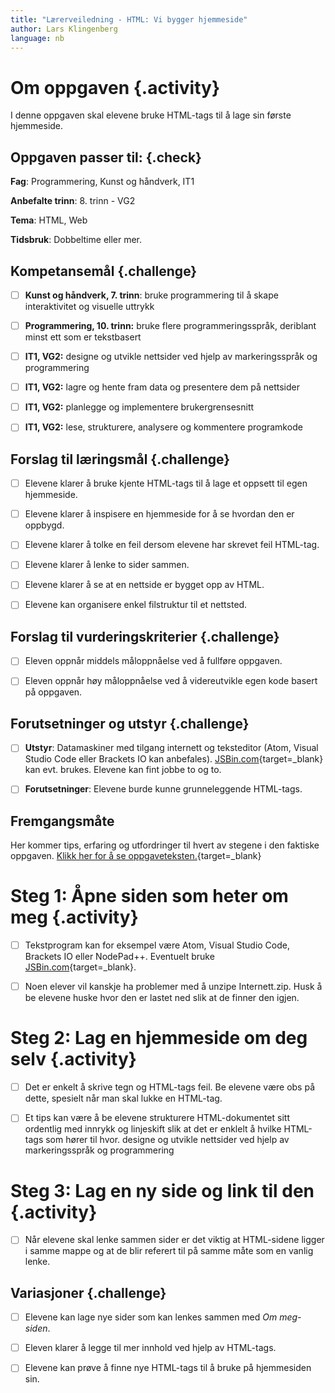 ```yaml
---
title: "Lærerveiledning - HTML: Vi bygger hjemmeside"
author: Lars Klingenberg
language: nb
---
```



# Om oppgaven {.activity}

I denne oppgaven skal elevene bruke HTML-tags til å lage sin første hjemmeside.

## Oppgaven passer til: {.check}

__Fag__: Programmering, Kunst og håndverk, IT1

__Anbefalte trinn__: 8. trinn - VG2

__Tema__: HTML, Web

__Tidsbruk__: Dobbeltime eller mer.

## Kompetansemål {.challenge}

- [ ] __Kunst og håndverk, 7. trinn__: bruke programmering til å skape interaktivitet og visuelle uttrykk

- [ ] __Programmering, 10. trinn:__ bruke flere programmeringsspråk, deriblant minst ett som er tekstbasert

- [ ] __IT1, VG2:__ designe og utvikle nettsider ved hjelp av markeringsspråk og programmering

- [ ] __IT1, VG2:__ lagre og hente fram data og presentere dem på nettsider

- [ ] __IT1, VG2:__ planlegge og implementere brukergrensesnitt

- [ ] __IT1, VG2:__ lese, strukturere, analysere og kommentere programkode

## Forslag til læringsmål {.challenge}

- [ ] Elevene klarer å bruke kjente HTML-tags til å lage et oppsett til egen
  hjemmeside.

- [ ] Elevene klarer å inspisere en hjemmeside for å se hvordan den er oppbygd.

- [ ] Elevene klarer å tolke en feil dersom elevene har skrevet feil HTML-tag.

- [ ] Elevene klarer å lenke to sider sammen.

- [ ] Elevene klarer å se at en nettside er bygget opp av HTML.

- [ ] Elevene kan organisere enkel filstruktur til et nettsted.

## Forslag til vurderingskriterier {.challenge}

- [ ] Eleven oppnår middels måloppnåelse ved å fullføre oppgaven.

- [ ] Eleven oppnår høy måloppnåelse ved å videreutvikle egen kode basert på
  oppgaven.

## Forutsetninger og utstyr {.challenge}

- [ ] __Utstyr__: Datamaskiner med tilgang internett og teksteditor (Atom,
  Visual Studio Code eller Brackets IO kan anbefales).
  [JSBin.com](http://jsbin.com){target=_blank} kan evt. brukes. Elevene kan fint
  jobbe to og to.

- [ ] __Forutsetninger__: Elevene burde kunne grunneleggende HTML-tags.

## Fremgangsmåte

Her kommer tips, erfaring og utfordringer til hvert av stegene i den faktiske
oppgaven. [Klikk her for å se
oppgaveteksten.](en_hjemmeside.html){target=_blank}


# Steg 1: Åpne siden som heter om meg {.activity}

- [ ] Tekstprogram kan for eksempel være Atom, Visual Studio Code, Brackets IO
  eller NodePad++. Eventuelt bruke [JSBin.com](http://jsbin.com){target=_blank}.

- [ ] Noen elever vil kanskje ha problemer med å unzipe Internett.zip. Husk å be
  elevene huske hvor den er lastet ned slik at de finner den igjen.


# Steg 2: Lag en hjemmeside om deg selv {.activity}

- [ ] Det er enkelt å skrive tegn og HTML-tags feil. Be elevene være obs på
  dette, spesielt når man skal lukke en HTML-tag.

- [ ] Et tips kan være å be elevene strukturere HTML-dokumentet sitt ordentlig
  med innrykk og linjeskift slik at det er enklelt å hvilke HTML-tags som hører
  til hvor.
designe og utvikle nettsider ved hjelp av markeringsspråk og programmering

# Steg 3: Lag en ny side og link til den {.activity}

- [ ] Når elevene skal lenke sammen sider er det viktig at HTML-sidene ligger i
  samme mappe og at de blir referert til på samme måte som en vanlig lenke.

## Variasjoner {.challenge}

- [ ] Elevene kan lage nye sider som kan lenkes sammen med _Om meg-siden_.

- [ ] Eleven klarer å legge til mer innhold ved hjelp av HTML-tags.

- [ ] Elevene kan prøve å finne nye HTML-tags til å bruke på hjemmesiden sin.

